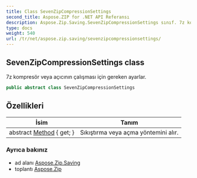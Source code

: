 ```yaml
---
title: Class SevenZipCompressionSettings
second_title: Aspose.ZIP for .NET API Referansı
description: Aspose.Zip.Saving.SevenZipCompressionSettings sınıf. 7z kompresör veya açıcının çalışması için gereken ayarlar.
type: docs
weight: 540
url: /tr/net/aspose.zip.saving/sevenzipcompressionsettings/
---
```

## SevenZipCompressionSettings class

7z kompresör veya açıcının çalışması için gereken ayarlar.

```csharp
public abstract class SevenZipCompressionSettings
```

## Özellikleri

| İsim | Tanım |
| --- | --- |
| abstract [Method](../../aspose.zip.saving/sevenzipcompressionsettings/method/) { get; } | Sıkıştırma veya açma yöntemini alır. |

### Ayrıca bakınız

* ad alanı [Aspose.Zip.Saving](../../aspose.zip.saving/)
* toplantı [Aspose.Zip](../../)


